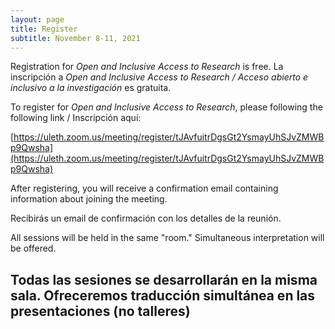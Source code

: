 ```yaml
---
layout: page
title: Register
subtitle: November 8-11, 2021
---
```

Registration for _Open and Inclusive Access to Research_ is free. 
La inscripción a  _Open and Inclusive Access to Research / Acceso abierto e inclusivo a la investigación_ es gratuita.

To register for _Open and Inclusive Access to Research_, please following the following link / Inscripción aquí: 

[https://uleth.zoom.us/meeting/register/tJAvfuitrDgsGt2YsmayUhSJvZMWBp9Qwsha](https://uleth.zoom.us/meeting/register/tJAvfuitrDgsGt2YsmayUhSJvZMWBp9Qwsha)

After registering, you will receive a confirmation email containing information about joining the meeting.

Recibirás un email de confirmación con los detalles de la reunión.

All sessions will be held in the same "room." Simultaneous interpretation will be offered.

Todas las sesiones se desarrollarán en la misma sala. Ofreceremos traducción simultánea en las presentaciones (no talleres)
----

